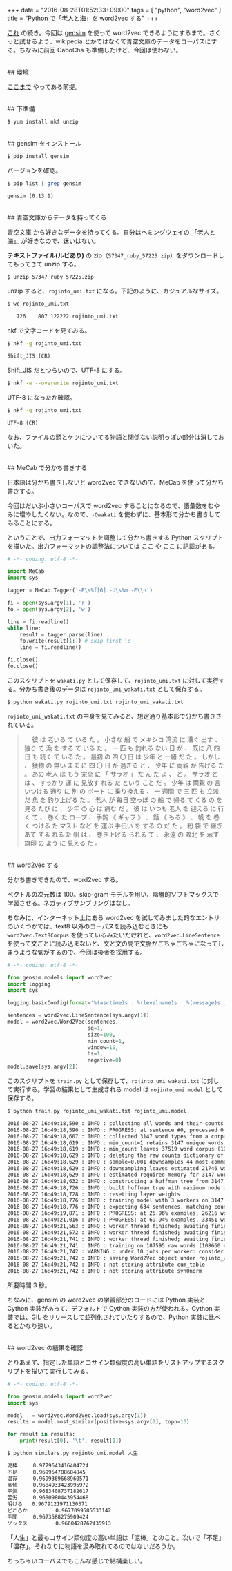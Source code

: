 +++
date = "2016-08-28T01:52:33+09:00"
tags = [ "python", "word2vec" ]
title = "Python で「老人と海」を word2vec する"
+++

[これ](http://m0t0k1ch1st0ry.com/blog/2016/07/30/nlp) の続き。今回は [gensim](http://radimrehurek.com/gensim) を使って word2vec できるようにするまで。さくっと試せるよう、wikipedia とかではなくて青空文庫のデータをコーパスにする。ちなみに前回 CaboCha も準備したけど、今回は使わない。

<!--more-->

<br />
## 環境

[ここまで](http://m0t0k1ch1st0ry.com/blog/2016/07/30/nlp) やってある前提。

<br />
## 下準備

``` sh
$ yum install nkf unzip
```

<br />
## gensim をインストール

``` sh
$ pip install gensim
```

バージョンを確認。

``` sh
$ pip list | grep gensim
```

``` txt
gensim (0.13.1)
```

<br />
## 青空文庫からデータを持ってくる

[青空文庫](http://www.aozora.gr.jp) から好きなデータを持ってくる。自分はヘミングウェイの [「老人と海」](http://www.aozora.gr.jp/cards/001847/card57347.html) が好きなので、迷いはない。

__テキストファイル(ルビあり)__ の zip（`57347_ruby_57225.zip`）をダウンロードしてもってきて unzip する。


``` sh
$ unzip 57347_ruby_57225.zip
```

unzip すると、`rojinto_umi.txt` になる。下記のように、カジュアルなサイズ。

``` sh
$ wc rojinto_umi.txt
```

``` txt
   726    807 122222 rojinto_umi.txt
```

nkf で文字コードを見てみる。

``` sh
$ nkf -g rojinto_umi.txt
```

``` txt
Shift_JIS (CR)
```

Shift_JIS だとつらいので、UTF-8 にする。

``` sh
$ nkf -w --overwrite rojinto_umi.txt
```

UTF-8 になったか確認。

``` sh
$ nkf -g rojinto_umi.txt
```

``` txt
UTF-8 (CR)
```

なお、ファイルの頭とケツについてる物語と関係ない説明っぽい部分は消しておいた。

<br />
## MeCab で分かち書きする

日本語は分かち書きしないと word2vec できないので、MeCab を使って分かち書きする。

今回はだいぶ小さいコーパスで word2vec することになるので、語彙数をむやみに増やしたくない。なので、`-Owakati` を使わずに、基本形で分かち書きしてみることにする。

ということで、出力フォーマットを調整して分かち書きする Python スクリプトを描いた。出力フォーマットの調整法については [ここ](https://taku910.github.io/mecab/mecab.html) や [ここ](https://taku910.github.io/mecab/format.html) に記載がある。

``` python
# -*- coding: utf-8 -*-

import MeCab
import sys

tagger = MeCab.Tagger('-F\s%f[6] -U\s%m -E\\n')

fi = open(sys.argv[1], 'r')
fo = open(sys.argv[2], 'w')

line = fi.readline()
while line:
    result = tagger.parse(line)
    fo.write(result[1:]) # skip first \s
    line = fi.readline()

fi.close()
fo.close()
```

このスクリプトを `wakati.py` として保存して、`rojinto_umi.txt` に対して実行する。分かち書き後のデータは `rojinto_umi_wakati.txt` として保存する。

``` sh
$ python wakati.py rojinto_umi.txt rojinto_umi_wakati.txt
```

`rojinto_umi_wakati.txt` の中身を見てみると、想定通り基本形で分かち書きされている。

>　 彼 は 老いる て いる た 。 小さな 船 で メキシコ 湾流 に 漕ぐ 出す 、 独り で 漁 を する て いる た 。 一 匹 も 釣れる ない 日 が 、 既に 八 四 日 も 続く て いる た 。 最初 の 四 〇 日 は 少年 と 一緒 だ た 。 しかし 、 獲物 の 無い まま に 四 〇 日 が 過ぎる と 、 少年 に 両親 が 告げる た 。 あの 老人 は もう 完全 に 「 サラオ 」 だ ん だ よ 、 と 。 サラオ と は 、 すっかり 運 に 見放す れる た という こと だ 。 少年 は 両親 の 言いつける 通り に 別 の ボート に 乗り換える 、 一 週間 で 三 匹 も 立派 だ 魚 を 釣り上げる た 。 老人 が 毎日 空っぽ の 船 で 帰る て くる の を 見る たび に 、 少年 の 心 は 痛む だ 。 彼 は いつも 老人 を 迎える に 行く て 、 巻く た ロープ 、 手鉤 《 ギャフ 》 、 銛 《 もる 》 、 帆 を 巻く つける た マスト など を 運ぶ 手伝い を する の だ た 。 粉 袋 で 継ぎ あて する れる た 帆 は 、 巻き上げる られる て 、 永遠 の 敗北 を 示す 旗印 の よう に 見える た 。

<br />
## word2vec する

分かち書きできたので、word2vec する。

ベクトルの次元数は 100。skip-gram モデルを用い、階層的ソフトマックスで学習させる。ネガティブサンプリングはなし。

ちなみに、インターネット上にある word2vec を試してみました的なエントリのいくつかでは、text8 以外のコーパスを読み込むときにも `word2vec.Text8Corpus` を使っているみたいだけれど、`word2vec.LineSentence` を使って文ごとに読み込まないと、文と文の間で文脈がごちゃごちゃになってしまうような気がするので、今回は後者を採用する。

``` python
# -*- coding: utf-8 -*-

from gensim.models import word2vec
import logging
import sys

logging.basicConfig(format='%(asctime)s : %(levelname)s : %(message)s', level=logging.INFO)

sentences = word2vec.LineSentence(sys.argv[1])
model = word2vec.Word2Vec(sentences,
                          sg=1,
                          size=100,
                          min_count=1,
                          window=10,
                          hs=1,
                          negative=0)
model.save(sys.argv[2])
```

このスクリプトを `train.py` として保存して、`rojinto_umi_wakati.txt` に対して実行する。学習の結果として生成される model は `rojinto_umi.model` として保存する。

``` sh
$ python train.py rojinto_umi_wakati.txt rojinto_umi.model
```

``` txt
2016-08-27 16:49:18,590 : INFO : collecting all words and their counts
2016-08-27 16:49:18,590 : INFO : PROGRESS: at sentence #0, processed 0 words, keeping 0 word types
2016-08-27 16:49:18,607 : INFO : collected 3147 word types from a corpus of 37519 raw words and 634 sentences
2016-08-27 16:49:18,619 : INFO : min_count=1 retains 3147 unique words (drops 0)
2016-08-27 16:49:18,619 : INFO : min_count leaves 37519 word corpus (100% of original 37519)
2016-08-27 16:49:18,629 : INFO : deleting the raw counts dictionary of 3147 items
2016-08-27 16:49:18,629 : INFO : sample=0.001 downsamples 44 most-common words
2016-08-27 16:49:18,629 : INFO : downsampling leaves estimated 21746 word corpus (58.0% of prior 37519)
2016-08-27 16:49:18,629 : INFO : estimated required memory for 3147 words and 100 dimensions: 4720500 bytes
2016-08-27 16:49:18,632 : INFO : constructing a huffman tree from 3147 words
2016-08-27 16:49:18,726 : INFO : built huffman tree with maximum node depth 15
2016-08-27 16:49:18,728 : INFO : resetting layer weights
2016-08-27 16:49:18,776 : INFO : training model with 3 workers on 3147 vocabulary and 100 features, using sg=1 hs=1 sample=0.001 negative=0
2016-08-27 16:49:18,776 : INFO : expecting 634 sentences, matching count from corpus used for vocabulary survey
2016-08-27 16:49:19,871 : INFO : PROGRESS: at 25.96% examples, 26216 words/s, in_qsize 5, out_qsize 0
2016-08-27 16:49:21,016 : INFO : PROGRESS: at 69.94% examples, 33451 words/s, in_qsize 5, out_qsize 0
2016-08-27 16:49:21,563 : INFO : worker thread finished; awaiting finish of 2 more threads
2016-08-27 16:49:21,572 : INFO : worker thread finished; awaiting finish of 1 more threads
2016-08-27 16:49:21,741 : INFO : worker thread finished; awaiting finish of 0 more threads
2016-08-27 16:49:21,741 : INFO : training on 187595 raw words (108660 effective words) took 3.0s, 36682 effective words/s
2016-08-27 16:49:21,742 : WARNING : under 10 jobs per worker: consider setting a smaller `batch_words' for smoother alpha decay
2016-08-27 16:49:21,742 : INFO : saving Word2Vec object under rojinto_umi.model, separately None
2016-08-27 16:49:21,742 : INFO : not storing attribute cum_table
2016-08-27 16:49:21,742 : INFO : not storing attribute syn0norm
```

所要時間 3 秒。

ちなみに、gensim の word2vec の学習部分のコードには Python 実装と Cython 実装があって、デフォルトで Cython 実装の方が使われる。Cython 実装では、GIL をリリースして並列化されていたりするので、Python 実装に比べるとかなり速い。

<br />
## word2vec の結果を確認

とりあえず、指定した単語とコサイン類似度の高い単語をリストアップするスクリプトを描いて実行してみる。

``` python
# -*- coding: utf-8 -*-

from gensim.models import word2vec
import sys

model   = word2vec.Word2Vec.load(sys.argv[1])
results = model.most_similar(positive=sys.argv[2], topn=10)

for result in results:
    print(result[0], '\t', result[1])
```

``` sh
$ python similars.py rojinto_umi.model 人生
```

``` txt
泥棒     0.9779643416404724
不足     0.969954788684845
温存     0.9699369668960571
高値     0.9684933423995972
平気     0.9683408737182617
苦労     0.9680980443954468
明ける   0.9679121971130371
どころか         0.9677099585533142
手間     0.9673588275909424
ソックス         0.9660428762435913
```

「人生」と最もコサイン類似度の高い単語は「泥棒」とのこと。次いで「不足」「温存」。それなりに物語を汲み取れてるのではないだろうか。

ちっちゃいコーパスでもこんな感じで結構楽しい。
